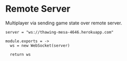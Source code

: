 Remote Server
=============

Multiplayer via sending game state over remote server.

    server = "ws://thawing-mesa-4646.herokuapp.com"

    module.exports = ->
      ws = new WebSocket(server)

      return ws
